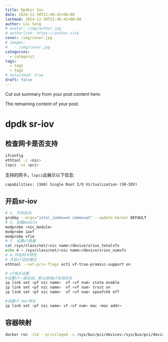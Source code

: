 ```yaml
---
title: Dpdksr Iov
date: 2024-12-30T21:40:42+08:00
lastmod: 2024-12-30T21:40:42+08:00
author: Cai Song
# avatar: /img/author.jpg
# authorlink: https://author.site
cover: /img/cover.jpg
# images:
#   - /img/cover.jpg
categories:
  - category1
tags:
  - tag1
  - tag2
# nolastmod: true
draft: false
---
```


Cut out summary from your post content here.

<!--more-->

The remaining content of your post.
# dpdk sr-iov
## 检查网卡是否支持
```bash
ifconfig
ethtool -i <nic>
lspci -vs <pci>
```
支持的网卡，`lspci`会展示以下信息:
```plain
capabilities: [160] Single Root I/O Virtualization (SR-IOV)
```

## 开启sr-iov
```bash
# 1. 开机启动
grubby --args="intel_iommu=on iommu=pt" --update-kernel DEFAULT
# 2. 加载module
modprobe <nic_module>
modprobe iavf
modprobe vfio
# 3. 设置vf数量
cat /sys/class/net/<nic name>/device/sriov_totalvfs
echo 4 > /sys/class/net/<nic name>/device/sriov_numvfs
# 4.开启网卡特性
# 开启vf混杂模式
ethtool --set-priv-flags oct1 vf-true-promisc-support on

# vf相关设置
#设置vf一直在线，默认继承pf在线状态
ip link set <pf nic name>  vf <vf num> state enable
ip link set <pf nic name>  vf <vf num> trust on
ip link set <pf nic name>  vf <vf num> spoofchk off

#设置vf mac地址
ip link set <pf nic name> vf <vf num> mac <mac addr>
```

## 容器映射
```bash
docker run -itd --privileged -v /sys/buc/pci/devices:/sys/bus/pci/devices -v /dev:/dev centos;7 /sbin/init
```
